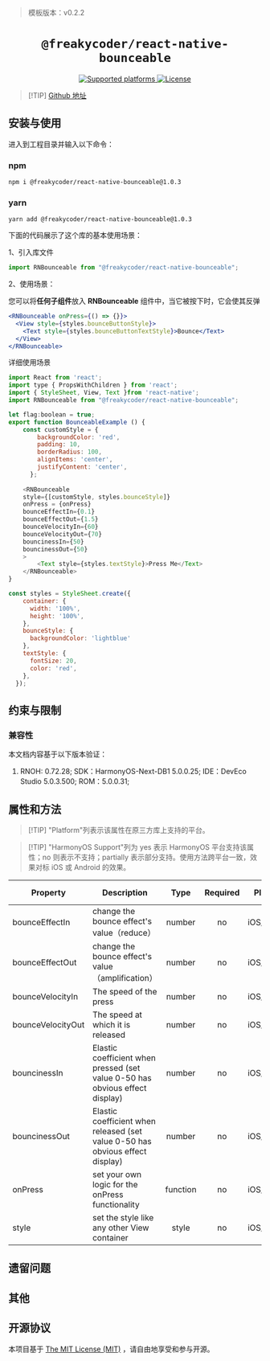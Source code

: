 > 模板版本：v0.2.2



<p align="center">
  <h1 align="center"> <code>@freakycoder/react-native-bounceable</code> </h1>
</p>
<p align="center">
    <a href="https://github.com/WrathChaos/react-native-bounceable">
        <img src="https://img.shields.io/badge/platforms-android%20|%20ios%20|%20harmony%20-lightgrey.svg" alt="Supported platforms" />
    </a>
    <a href="https://opensource.org/license/MIT">
        <img src="https://img.shields.io/badge/license-MIT-green.svg" alt="License" />
    </a>
</p>



> [!TIP] [Github 地址](https://github.com/WrathChaos/react-native-bounceable)

## 安装与使用

进入到工程目录并输入以下命令：

###  npm

```bash
npm i @freakycoder/react-native-bounceable@1.0.3
```

### yarn

```
yarn add @freakycoder/react-native-bounceable@1.0.3
```

下面的代码展示了这个库的基本使用场景：

1、引入库文件

```jsx
import RNBounceable from "@freakycoder/react-native-bounceable";
```

2、使用场景：

您可以将**任何子组件**放入 **RNBounceable** 组件中，当它被按下时，它会使其反弹

```jsx
<RNBounceable onPress={() => {}}>
  <View style={styles.bounceButtonStyle}>
    <Text style={styles.bounceButtonTextStyle}>Bounce</Text>
  </View>
</RNBounceable>
```

详细使用场景

```javascript
import React from 'react';
import type { PropsWithChildren } from 'react';
import { StyleSheet, View, Text }from 'react-native';
import RNBounceable from "@freakycoder/react-native-bounceable";

let flag:boolean = true;
export function BounceableExample () {
    const customStyle = {
        backgroundColor: 'red',
        padding: 10,
        borderRadius: 100,
        alignItems: 'center',
        justifyContent: 'center',
      };
    
    <RNBounceable
    style={[customStyle, styles.bounceStyle]}
    onPress = {onPress}
    bounceEffectIn={0.1}
    bounceEffectOut={1.5}
    bounceVelocityIn={60}
    bounceVelocityOut={70}
    bouncinessIn={50}
    bouncinessOut={50}
    >
    	<Text style={styles.textStyle}>Press Me</Text>
    </RNBounceable>
}

const styles = StyleSheet.create({
    container: {
      width: '100%',
      height: '100%',
    },
    bounceStyle: {
      backgroundColor: 'lightblue'
    },
    textStyle: {
      fontSize: 20,
      color: 'red',
    },
  });
```



## 约束与限制

### 兼容性

本文档内容基于以下版本验证：

1. RNOH: 0.72.28; SDK：HarmonyOS-Next-DB1 5.0.0.25; IDE：DevEco Studio 5.0.3.500; ROM：5.0.0.31;

## 属性和方法

> [!TIP] "Platform"列表示该属性在原三方库上支持的平台。

> [!TIP] "HarmonyOS Support"列为 yes 表示 HarmonyOS 平台支持该属性；no 则表示不支持；partially 表示部分支持。使用方法跨平台一致，效果对标 iOS 或 Android 的效果。

| Property          | Description                                                  |   Type   | Required | Platform    | HarmonyOS Support |
| ----------------- | ------------------------------------------------------------ | :------: | :------: | ----------- | ----------------- |
| bounceEffectIn    | change the bounce effect's value（reduce）                   |  number  |    no    | iOS/Android | yes               |
| bounceEffectOut   | change the bounce effect's value（amplification）            |  number  |    no    | iOS/Android | yes               |
| bounceVelocityIn  | The speed of the press                                       |  number  |    no    | iOS/Android | yes               |
| bounceVelocityOut | The speed at which it is released                            |  number  |    no    | iOS/Android | yes               |
| bouncinessIn      | Elastic coefficient when pressed (set value 0-50 has obvious effect display) |  number  |    no    | iOS/Android | yes               |
| bouncinessOut     | Elastic coefficient when released (set value 0-50 has obvious effect display) |  number  |    no    | iOS/Android | yes               |
| onPress           | set your own logic for the onPress functionality             | function |    no    | iOS/Android | yes               |
| style             | set the style like any other View container                  |  style   |    no    | iOS/Android | yes               |

## 遗留问题

## 其他

## 开源协议

本项目基于 [The MIT License (MIT)](https://opensource.org/license/MIT) ，请自由地享受和参与开源。

